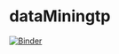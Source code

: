 # dataMiningtp
[![Binder](https://mybinder.org/badge_logo.svg)](https://mybinder.org/v2/gh/thameuramal/dataMiningtp/main)
